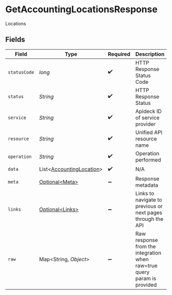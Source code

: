 # GetAccountingLocationsResponse

Locations


## Fields

| Field                                                                      | Type                                                                       | Required                                                                   | Description                                                                | Example                                                                    |
| -------------------------------------------------------------------------- | -------------------------------------------------------------------------- | -------------------------------------------------------------------------- | -------------------------------------------------------------------------- | -------------------------------------------------------------------------- |
| `statusCode`                                                               | *long*                                                                     | :heavy_check_mark:                                                         | HTTP Response Status Code                                                  | 200                                                                        |
| `status`                                                                   | *String*                                                                   | :heavy_check_mark:                                                         | HTTP Response Status                                                       | OK                                                                         |
| `service`                                                                  | *String*                                                                   | :heavy_check_mark:                                                         | Apideck ID of service provider                                             | xero                                                                       |
| `resource`                                                                 | *String*                                                                   | :heavy_check_mark:                                                         | Unified API resource name                                                  | subsidiaries                                                               |
| `operation`                                                                | *String*                                                                   | :heavy_check_mark:                                                         | Operation performed                                                        | all                                                                        |
| `data`                                                                     | List\<[AccountingLocation](../../models/components/AccountingLocation.md)> | :heavy_check_mark:                                                         | N/A                                                                        |                                                                            |
| `meta`                                                                     | [Optional\<Meta>](../../models/components/Meta.md)                         | :heavy_minus_sign:                                                         | Response metadata                                                          |                                                                            |
| `links`                                                                    | [Optional\<Links>](../../models/components/Links.md)                       | :heavy_minus_sign:                                                         | Links to navigate to previous or next pages through the API                |                                                                            |
| `raw`                                                                      | Map\<String, *Object*>                                                     | :heavy_minus_sign:                                                         | Raw response from the integration when raw=true query param is provided    |                                                                            |